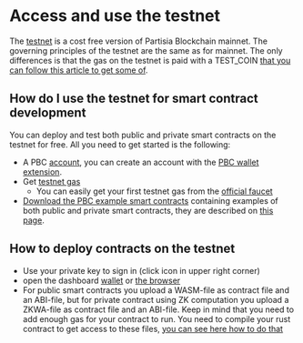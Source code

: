 # Access and use the testnet

The [testnet](https://testnet.partisiablockchain.com/) is a cost free version of Partisia Blockchain mainnet. The governing principles of the testnet are the same as for mainnet. The only differences is that the gas on the testnet is paid with a TEST_COIN [that you can follow this article to get some of](InsertLink).

## How do I use the testnet for smart contract development

You can deploy and test both public and private smart contracts on the testnet for free. All you need to get started is the following:

- A PBC [account](../pbc-fundamentals/create-an-account.md), you can create an account with the [PBC wallet extension](https://chrome.google.com/webstore/detail/partisia-wallet/gjkdbeaiifkpoencioahhcilildpjhgh).
- Get [testnet gas](../pbc-fundamentals/byoc.md)
  - You can easily get your first testnet gas from the [official faucet](https://testnet.mpcfaucet.com/)
- [Download the PBC example smart contracts](https://gitlab.com/partisiablockchain/language/example-contracts) containing examples of both public and private smart contracts, they are described on [this page](../smart-contracts/smart-contract-examples.md).

## How to deploy contracts on the testnet

- Use your private key to sign in (click icon in upper right corner)
- open the dashboard [wallet](https://testnet.partisiablockchain.com/wallet/upload_wasm) or [the browser](https://browser.partisiablockchain.com/contracts/deploy)
- For public smart contracts you upload a WASM-file as contract file and an ABI-file, but for private contract using ZK computation you upload a ZKWA-file as contract file and an ABI-file. Keep in mind that you need to add enough gas for your contract to run.
You need to compile your rust contract to get access to these files, [you can see here how to do that](compile-and-deploy-contracts.md) 
